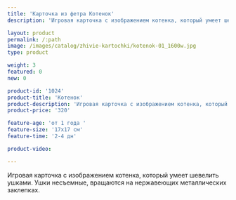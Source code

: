 ```yaml
---
title: 'Карточка из фетра Котенок'
description: 'Игровая карточка с изображением котенка, который умеет шевелить ушками. Ушки несъемные, вращаются на нержавеющих металлических заклепках.'

layout: product
permalink: /:path
image: /images/catalog/zhivie-kartochki/kotenok-01_1600w.jpg
type: product

weight: 3
featured: 0
new: 0

product-id: '1024'
product-title: 'Котенок'
product-description: 'Игровая карточка с изображением котенка, который умеет шевелить ушками. Ушки несъемные, вращаются на нержавеющих металлических заклепках.'
product-price: '320'

feature-age: 'от 1 года '
feature-size: '17х17 см'
feature-time: '2-4 дн'

product-video: 

---
```

Игровая карточка с изображением котенка, который умеет шевелить ушками. Ушки несъемные, вращаются на нержавеющих металлических заклепках.